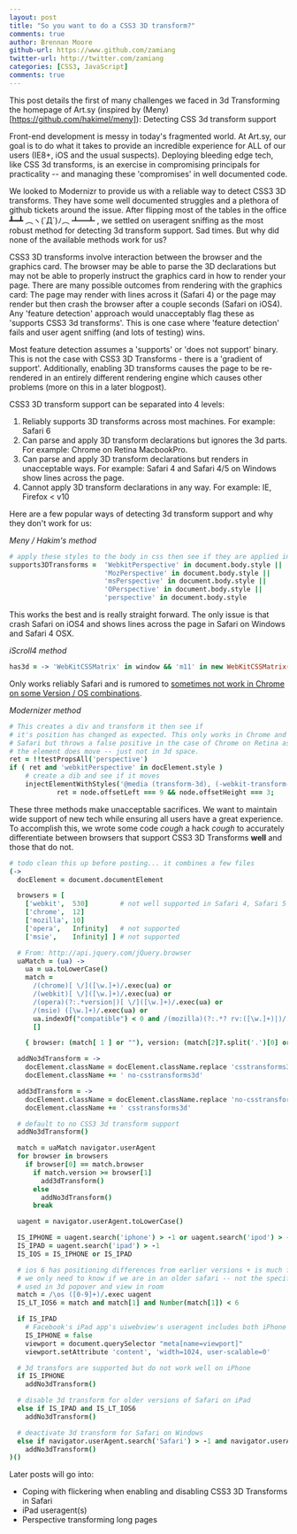 ```yaml
---
layout: post
title: "So you want to do a CSS3 3D transform?"
comments: true
author: Brennan Moore
github-url: https://www.github.com/zamiang
twitter-url: http://twitter.com/zamiang
categories: [CSS3, JavaScript]
comments: true
---
```


This post details the first of many challenges we faced in 3d
Transforming the homepage of Art.sy (inspired by
(Meny)[https://github.com/hakimel/meny]): Detecting CSS 3d transform
support

Front-end development is messy in today's fragmented world. At Art.sy,
our goal is to do what it takes to provide an incredible experience
for ALL of our users (IE8+, iOS and the usual suspects). Deploying
bleeding edge tech, like CSS 3d transforms, is an exercise in
compromising principals for practicality -- and managing these
'compromises' in well documented code.

We looked to Modernizr to provide us with a reliable way to detect
CSS3 3D transforms. They have some well documented struggles and a
plethora of github tickets around the issue. After flipping most of
the tables in the office ┻━┻ ︵ヽ(`Д´)ﾉ︵﻿ ┻━┻ , we settled on
useragent sniffing as the most robust method for detecting 3d
transform support. Sad times. But why did none of the available
methods work for us?

CSS3 3D transforms involve interaction between the browser and the
graphics card. The browser may be able to parse the 3D declarations
but may not be able to properly instruct the graphics card in how to
render your page. There are many possible outcomes from rendering with
the graphics card: The page may render with lines across it (Safari 4)
or the page may render but then crash the browser after a couple
seconds (Safari on iOS4). Any 'feature detection' approach would
unacceptably flag these as 'supports CSS3 3d transforms'. This is one
case where 'feature detection' fails and user agent sniffing (and lots
of testing) wins.

Most feature detection assumes a 'supports' or 'does not support'
binary. This is not the case with CSS3 3D Transforms - there is a
'gradient of support'. Additionally, enabling 3D transforms causes the
page to be re-rendered in an entirely different rendering engine which
causes other problems (more on this in a later blogpost).

CSS3 3D transform support can be separated into 4 levels:

1. Reliably supports 3D transforms across most machines. For example:
Safari 6
2. Can parse and apply 3D transform declarations but ignores the 3d
parts. For example: Chrome on Retina MacbookPro.
3. Can parse and apply 3D transform declarations but renders in
unacceptable ways. For example: Safari 4 and Safari 4/5 on Windows
show lines across the page.
4. Cannot apply 3D transform declarations in any way. For example:
IE, Firefox < v10

Here are a few popular ways of detecting 3d transform support and why
they don't work for us:

*Meny / Hakim's method*
```coffeescript
# apply these styles to the body in css then see if they are applied in JS
supports3DTransforms =  'WebkitPerspective' in document.body.style ||
                        'MozPerspective' in document.body.style ||
                        'msPerspective' in document.body.style ||
                        'OPerspective' in document.body.style ||
                        'perspective' in document.body.style
```

This works the best and is really straight forward. The only issue is
that crash Safari on iOS4 and shows lines across the page in Safari on
Windows and Safari 4 OSX.


*iScroll4  method*
```coffeescript
has3d = -> 'WebKitCSSMatrix' in window && 'm11' in new WebKitCSSMatrix()
```
Only works reliably Safari and is rumored to [sometimes not work in
Chrome on some Version / OS combinations](http://code.google.com/p/chromium/issues/detail?id=129004).

*Modernizer method*
```coffeescript
# This creates a div and transform it then see if
# it's position has changed as expected. This only works in Chrome and
# Safari but throws a false positive in the case of Chrome on Retina as
# the element does move -- just not in 3d space.
ret = !!testPropsAll('perspective')
if ( ret and 'webkitPerspective' in docElement.style )
    # create a dib and see if it moves
    injectElementWithStyles('@media (transform-3d), (-webkit-transform-3d){#modernizr{left:9px;position:absolute;height:3px;}}', (node, rule) ->
            ret = node.offsetLeft === 9 && node.offsetHeight === 3;
```

These three methods make unacceptable sacrifices. We want to maintain
wide support of new tech while ensuring all users have a great
experience. To accomplish this, we wrote some code *cough* a hack
*cough* to accurately differentiate between browsers that support CSS3
3D Transforms **well** and those that do not.


```coffeescript
# todo clean this up before posting... it combines a few files
(->
  docElement = document.documentElement

  browsers = [
    ['webkit',  530]        # not well supported in Safari 4, Safari 5 webkit version is 530.17
    ['chrome',  12]
    ['mozilla', 10]
    ['opera',   Infinity]   # not supported
    ['msie',    Infinity] ] # not supported

  # From: http://api.jquery.com/jQuery.browser
  uaMatch = (ua) ->
    ua = ua.toLowerCase()
    match =
      /(chrome)[ \/]([\w.]+)/.exec(ua) or
      /(webkit)[ \/]([\w.]+)/.exec(ua) or
      /(opera)(?:.*version|)[ \/]([\w.]+)/.exec(ua) or 
      /(msie) ([\w.]+)/.exec(ua) or
      ua.indexOf("compatible") < 0 and /(mozilla)(?:.*? rv:([\w.]+)|)/.exec( ua ) or
      []

    { browser: (match[ 1 ] or ""), version: (match[2]?.split('.')[0] or 0) }

  addNo3dTransform = ->
    docElement.className = docElement.className.replace 'csstransforms3d', ''
    docElement.className += ' no-csstransforms3d'

  add3dTransform = ->
    docElement.className = docElement.className.replace 'no-csstransforms3d', ''
    docElement.className += ' csstransforms3d'

  # default to no CSS3 3d transform support
  addNo3dTransform()

  match = uaMatch navigator.userAgent
  for browser in browsers
    if browser[0] == match.browser
      if match.version >= browser[1]
        add3dTransform()
      else
        addNo3dTransform()
      break

  uagent = navigator.userAgent.toLowerCase()

  IS_IPHONE = uagent.search('iphone') > -1 or uagent.search('ipod') > -1
  IS_IPAD = uagent.search('ipad') > -1
  IS_IOS = IS_IPHONE or IS_IPAD

  # ios 6 has positioning differences from earlier versions + is much faster
  # we only need to know if we are in an older safari -- not the specific version
  # used in 3d popover and view in room
  match = /\os ([0-9]+)/.exec uagent
  IS_LT_IOS6 = match and match[1] and Number(match[1]) < 6

  if IS_IPAD
    # Facebook's iPad app's uiwebview's useragent includes both iPhone and iPad
    IS_IPHONE = false
    viewport = document.querySelector "meta[name=viewport]"
    viewport.setAttribute 'content', 'width=1024, user-scalable=0'

  # 3d transfors are supported but do not work well on iPhone
  if IS_IPHONE
    addNo3dTransform()

  # disable 3d transform for older versions of Safari on iPad
  else if IS_IPAD and IS_LT_IOS6
    addNo3dTransform()

  # deactivate 3d transform for Safari on Windows
  else if navigator.userAgent.search('Safari') > -1 and navigator.userAgent.search('Windows') > -1
    addNo3dTransform()
)()
```

Later posts will go into:

- Coping with flickering when enabling and disabling CSS3 3D Transforms in Safari
- iPad useragent(s)
- Perspective transforming long pages
